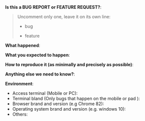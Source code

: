 **Is this a BUG REPORT or FEATURE REQUEST?**:

> Uncomment only one, leave it on its own line: 
>
> - bug
>
> - feature


**What happened**:

**What you expected to happen**:

**How to reproduce it (as minimally and precisely as possible)**:

**Anything else we need to know?**:

**Environment**:
- Access terminal (Mobile or PC):
- Terminal bland (Only bugs that happen on the mobile or pad ):
- Browser brand and version (e.g Chrome 82):
- Operating system brand and version (e.g. windows 10):
- Others:
